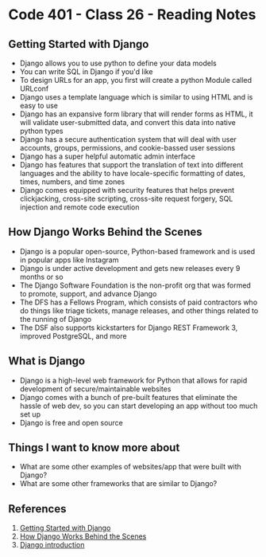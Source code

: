 # Code 401 - Class 26 - Reading Notes

## Getting Started with Django

- Django allows you to use python to define your data models
- You can write SQL in Django if you'd like
- To design URLs for an app, you first will create a python Module called URLconf
- Django uses a template language which is similar to using HTML and is easy to use
- Django has an expansive form library that will render forms as HTML, it will validate user-submitted data, and convert this data into native python types
- Django has a secure authentication system that will deal with user accounts, groups, permissions, and cookie-bassed user sessions
- Django has a super helpful automatic admin interface
- Django has features that support the translation of text into different languages and the ability to have locale-specific formatting of dates, times, numbers, and time zones
- Django comes equipped with security features that helps prevent clickjacking, cross-site scripting, cross-site request forgery, SQL injection and remote code execution

## How Django Works Behind the Scenes

- Django is a popular open-source, Python-based framework and is used in popular apps like Instagram
- Django is under active development and gets new releases every 9 months or so
- The Django Software Foundation is the non-profit org that was formed to promote, support, and advance Django
- The DFS has a Fellows Program, which consists of paid contractors who do things like triage tickets, manage releases, and other things related to the running of Django
- The DSF also supports kickstarters for Django REST Framework 3, improved PostgreSQL, and more

## What is Django

- Django is a high-level web framework for Python that allows for rapid development of secure/maintainable websites
- Django comes with a bunch of pre-built features that eliminate the hassle of web dev, so you can start developing an app without too much set up
- Django is free and open source

## Things I want to know more about

- What are some other examples of websites/app that were built with Django?
- What are some other frameworks that are similar to Django?


## References

1. [Getting Started with Django](https://www.djangoproject.com/start/)
2. [How Django Works Behind the Scenes](https://wsvincent.com/how-django-works-behind-the-scenes/)
3. [Django introduction](https://developer.mozilla.org/en-US/docs/Learn/Server-side/Django/Introduction)

